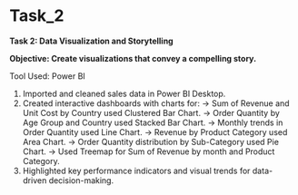 # Task_2
**Task 2: Data Visualization and Storytelling**

**Objective: Create visualizations that convey a compelling story.**

Tool Used: Power BI
1) Imported and cleaned sales data in Power BI Desktop.
2) Created interactive dashboards with charts for:
     -> Sum of Revenue and Unit Cost by Country used Clustered Bar Chart.
     -> Order Quantity by Age Group and Country used Stacked Bar Chart.
     -> Monthly trends in Order Quantity used Line Chart.
     -> Revenue by Product Category used Area Chart.
     -> Order Quantity distribution by Sub-Category used Pie Chart.
     -> Used Treemap for Sum of Revenue by month and Product Category.
3) Highlighted key performance indicators and visual trends for data-driven decision-making.

